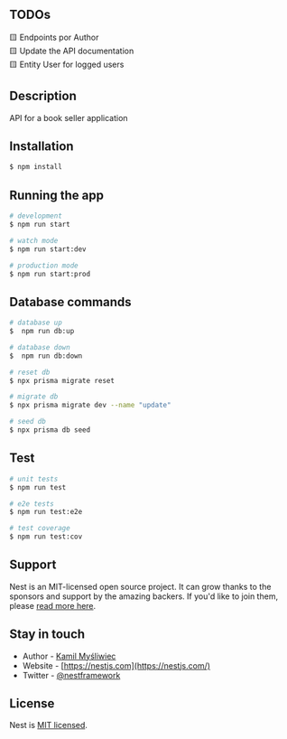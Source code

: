 ## TODOs
🟨 Endpoints por Author  
🟨 Update the API documentation  
🟨 Entity User for logged users

## Description

API for a book seller application
## Installation

```bash
$ npm install
```

## Running the app

```bash
# development
$ npm run start

# watch mode
$ npm run start:dev

# production mode
$ npm run start:prod
```

## Database commands

```bash
# database up
$  npm run db:up

# database down
$  npm run db:down

# reset db
$ npx prisma migrate reset 

# migrate db
$ npx prisma migrate dev --name "update" 

# seed db
$ npx prisma db seed   
```

## Test

```bash
# unit tests
$ npm run test

# e2e tests
$ npm run test:e2e

# test coverage
$ npm run test:cov
```

## Support

Nest is an MIT-licensed open source project. It can grow thanks to the sponsors and support by the amazing backers. If you'd like to join them, please [read more here](https://docs.nestjs.com/support).

## Stay in touch

- Author - [Kamil Myśliwiec](https://kamilmysliwiec.com)
- Website - [https://nestjs.com](https://nestjs.com/)
- Twitter - [@nestframework](https://twitter.com/nestframework)

## License

Nest is [MIT licensed](LICENSE).
